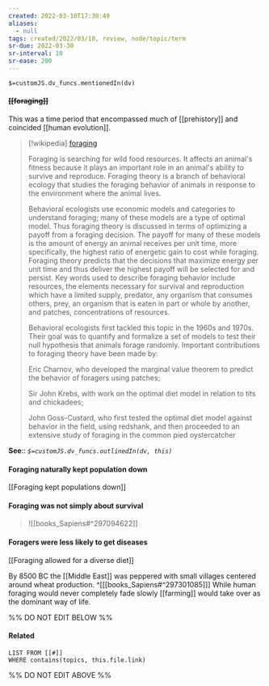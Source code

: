 ```yaml
---
created: 2022-03-10T17:30:49 
aliases:
  - null
tags: created/2022/03/10, review, node/topic/term
sr-due: 2022-03-30
sr-interval: 10
sr-ease: 200
---
```

`$=customJS.dv_funcs.mentionedIn(dv)`

#### <s class="topic-title">[[foraging]]</s>

This was a time period that encompassed much of [[prehistory]] and coincided [[human evolution]]. 

> [!wikipedia] [foraging](https://en.wikipedia.org/wiki/Foraging)
> 
> Foraging is searching for wild food resources. It affects an animal's fitness because it plays an important role in an animal's ability to survive and reproduce. Foraging theory is a branch of behavioral ecology that studies the foraging behavior of animals in response to the environment where the animal lives.
> 
> Behavioral ecologists use economic models and categories to understand foraging; many of these models are a type of optimal model. Thus foraging theory is discussed in terms of optimizing a payoff from a foraging decision. The payoff for many of these models is the amount of energy an animal receives per unit time, more specifically, the highest ratio of energetic gain to cost while foraging.  Foraging theory predicts that the decisions that maximize energy per unit time and thus deliver the highest payoff will be selected for and persist. Key words used to describe foraging behavior include resources, the elements necessary for survival and reproduction which have a limited supply, predator, any organism that consumes others, prey, an organism that is eaten in part or whole by another, and patches, concentrations of resources.
> 
> Behavioral ecologists first tackled this topic in the 1960s and 1970s. Their goal was to quantify and formalize a set of models to test their null hypothesis that animals forage randomly. Important contributions to foraging theory have been made by:
> 
> 
> 
> Eric Charnov, who developed the marginal value theorem to predict the behavior of foragers using patches;
> 
> Sir John Krebs, with work on the optimal diet model in relation to tits and chickadees;
> 
> John Goss-Custard, who first tested the optimal diet model against behavior in the field, using redshank, and then proceeded to an extensive study of foraging in the common pied oystercatcher
>


**See**::
*`$=customJS.dv_funcs.outlinedIn(dv, this)`*

#### Foraging naturally kept population down

[[Foraging kept populations down]]

#### Foraging was not simply about survival 

> ![[books_Sapiens#^297094622]]

#### Foragers were less likely to get diseases

[[Foraging allowed for a diverse diet]]

By 8500 BC the [[Middle East]] was peppered with small villages centered around wheat production.
^[[[books_Sapiens#^297301085]]]
While human foraging would never completely fade slowly [[farming]] would take over as the dominant way of life.



%% DO NOT EDIT BELOW %%

#### Related 

```dataview
LIST FROM [[#]]
WHERE contains(topics, this.file.link)
```
%% DO NOT EDIT ABOVE %%

